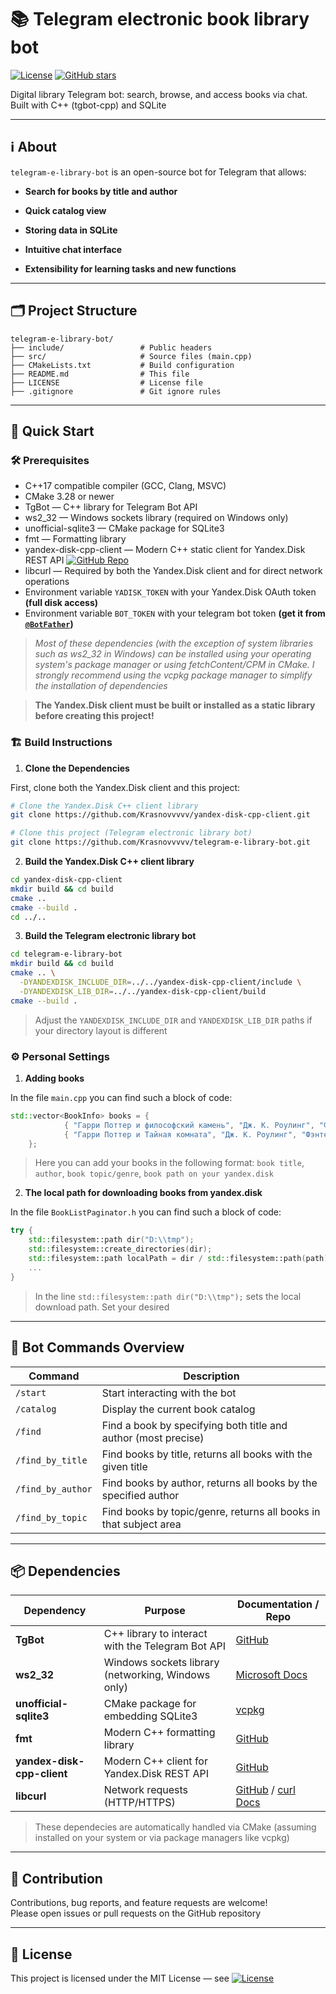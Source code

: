 # 📚 Telegram electronic book library bot

[![License](https://img.shields.io/github/license/Krasnovvvvv/telegram-e-library-bot)](LICENSE)
[![GitHub stars](https://img.shields.io/github/stars/Krasnovvvvv/telegram-e-library-bot?style=social)](https://github.com/Krasnovvvvv/telegram-e-library-bot/stargazers)

Digital library Telegram bot: search, browse, and access books via chat. Built with C++ (tgbot-cpp) and SQLite

---

## ℹ️ About

`telegram-e-library-bot` is an open-source bot for Telegram that allows:

- **Search for books by title and author**
  
- **Quick catalog view**

- **Storing data in SQLite**

- **Intuitive chat interface**

- **Extensibility for learning tasks and new functions**

---

## 🗂️ Project Structure
```
telegram-e-library-bot/
├── include/                 # Public headers
├── src/                     # Source files (main.cpp)
├── CMakeLists.txt           # Build configuration
├── README.md                # This file
├── LICENSE                  # License file
├── .gitignore               # Git ignore rules
```

---

## 🚀 Quick Start

### 🛠️ Prerequisites

- C++17 compatible compiler (GCC, Clang, MSVC)
- CMake 3.28 or newer
- TgBot — C++ library for Telegram Bot API
- ws2_32 — Windows sockets library (required on Windows only)
- unofficial-sqlite3 — CMake package for SQLite3
- fmt — Formatting library
- yandex-disk-cpp-client — Modern C++ static client for Yandex.Disk REST API  [![GitHub Repo](https://img.shields.io/badge/GitHub_Repo-222222?logo=github&logoColor=white&style=flat-square)](https://github.com/Krasnovvvvv/yandex-disk-cpp-client)
- libcurl — Required by both the Yandex.Disk client and for direct network operations
- Environment variable `YADISK_TOKEN` with your Yandex.Disk OAuth token **(full disk access)**
- Environment variable `BOT_TOKEN` with your telegram bot token **(get it from [`@BotFather`](https://t.me/BotFather))**

> *Most of these dependencies (with the exception of system libraries such as ws2_32 in Windows) can be installed using your operating system's package manager or using fetchContent/CPM in CMake. I strongly recommend using the vcpkg package manager to simplify the installation of dependencies*

> **The Yandex.Disk client must be built or installed as a static library before creating this project!**


### 🏗️ Build Instructions

1. **Clone the Dependencies**

First, clone both the Yandex.Disk client and this project:
```sh
# Clone the Yandex.Disk C++ client library
git clone https://github.com/Krasnovvvvv/yandex-disk-cpp-client.git

# Clone this project (Telegram electronic library bot)
git clone https://github.com/Krasnovvvvv/telegram-e-library-bot.git

```
2. **Build the Yandex.Disk C++ client library**

```sh
cd yandex-disk-cpp-client
mkdir build && cd build
cmake ..
cmake --build .
cd ../..
```
3. **Build the Telegram electronic library bot**

```sh
cd telegram-e-library-bot
mkdir build && cd build
cmake .. \
  -DYANDEXDISK_INCLUDE_DIR=../../yandex-disk-cpp-client/include \
  -DYANDEXDISK_LIB_DIR=../../yandex-disk-cpp-client/build
cmake --build .
```
> Adjust the `YANDEXDISK_INCLUDE_DIR` and `YANDEXDISK_LIB_DIR` paths if your directory layout is different


### ⚙️ Personal Settings

1. **Adding books**

In the file `main.cpp` you can find such a block of code:
```cpp
std::vector<BookInfo> books = {
            { "Гарри Поттер и философский камень", "Дж. К. Роулинг", "Фэнтези", "/files/harry_potter_1.pdf" },
            { "Гарри Поттер и Тайная комната", "Дж. К. Роулинг", "Фэнтези", "/files/harry_potter_2.pdf" }
    };
```
> Here you can add your books in the following format: `book title`, `author`, `book topic/genre`, `book path on your yandex.disk`

2. **The local path for downloading books from yandex.disk**

In the file `BookListPaginator.h` you can find such a block of code:
```cpp
try {
    std::filesystem::path dir("D:\\tmp");
    std::filesystem::create_directories(dir);
    std::filesystem::path localPath = dir / std::filesystem::path(path).filename();
    ...
}
```
> In the line `std::filesystem::path dir("D:\\tmp");` sets the local download path. Set your desired

---

## 🤖 Bot Commands Overview

| Command             | Description                                                        |
|---------------------|--------------------------------------------------------------------|
| `/start`            | Start interacting with the bot                                     |
| `/catalog`          | Display the current book catalog                                   |
| `/find`             | Find a book by specifying both title and author (most precise)     |
| `/find_by_title`    | Find books by title, returns all books with the given title        |
| `/find_by_author`   | Find books by author, returns all books by the specified author    |
| `/find_by_topic`    | Find books by topic/genre, returns all books in that subject area  |

---

## 📦 Dependencies

| Dependency                  | Purpose                                               | Documentation / Repo                                         |
|-----------------------------|------------------------------------------------------|--------------------------------------------------------------|
| **TgBot**                   | C++ library to interact with the Telegram Bot API    | [GitHub](https://github.com/reo7sp/tgbot-cpp)                |
| **ws2_32**                  | Windows sockets library (networking, Windows only)   | [Microsoft Docs](https://docs.microsoft.com/en-us/windows/win32/winsock/windows-sockets-start-page-2) |
| **unofficial-sqlite3**      | CMake package for embedding SQLite3                  | [vcpkg](https://github.com/microsoft/vcpkg/tree/master/ports/sqlite3) |
| **fmt**                     | Modern C++ formatting library                        | [GitHub](https://github.com/fmtlib/fmt)                      |
| **yandex-disk-cpp-client**  | Modern C++ client for Yandex.Disk REST API           | [GitHub](https://github.com/Krasnovvvvv/yandex-disk-cpp-client) |
| **libcurl**                 | Network requests (HTTP/HTTPS)                        | [GitHub](https://github.com/curl/curl) / [curl Docs](https://curl.se/libcurl/) |

> These dependecies are automatically handled via CMake (assuming installed on your system or via package managers like vcpkg)

---

## 🤝 Contribution

Contributions, bug reports, and feature requests are welcome!  
Please open issues or pull requests on the GitHub repository

---

## 📝 License

This project is licensed under the MIT License — see [![License](https://img.shields.io/github/license/Krasnovvvvv/telegram-e-library-bot)](LICENSE)



